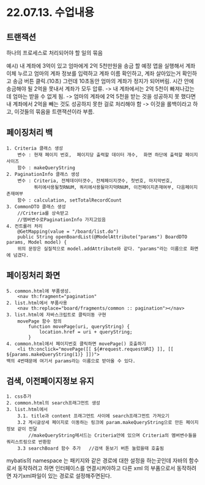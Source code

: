 # 22.07.13. 수업내용

## 트랜잭션

하나의 프로세스로 처리되어야 할 일의 묶음

예시)
내 계좌에 3억이 있고 엄마에게 2억 5천만원을 송금 할 예정
앱을 실행해서 계좌 이체 누르고 엄마의 계좌 정보를 입력하고 계좌 이름 확인하고, 계좌 살아있는거 확인하고 송금 버튼 클릭.(10초)
그런데 10초동안 엄마의 계좌가 정지가 되어버림. 시간 안에 송금해야 될 2억을 못내서 계좌가 모두 압류.
-> 내 계좌에서는 2억 5천이 빠져나갔는데 엄마는 받을 수 없게 됨.
-> 엄마의 계좌에 2억 5천을 받는 것을 성공하지 못 했다면 내 계좌에서 2억을 빼는 것도 성공하지 못한 걸로 처리해야 함
-> 이것을 롤백이라고 하고, 이것들의 묶음을 트랜잭션이라 부름.



## 페이징처리 백
	1. Criteria 클래스 생성
		변수 : 현재 페이지 번호,  페이지당 출력할 데이터 개수,  화면 하단에 출력할 페이지 사이즈
		함수 : makeQueryString
	2. PaginationInfo 클래스 생성
		변수 : Criteria, 전체데이터갯수, 전체페이지갯수, 첫번호, 마지막번호, 
			  쿼리에사용될첫RNUM, 쿼리에사용될마지막RNUM, 이전페이지존재여부, 다음페이지존재여부
		함수 : calculation, setTotalRecordCount
	3. CommonDTO 클래스 생성 
		//Criteria를 상속받고
		//멤버변수로PaginationInfo 가지고있음
	4. 컨트롤러 처리
		@GetMapping(value = "/board/list.do")
		public String openBoardList(@ModelAttribute("params") BoardDTO params, Model model) {
		위의 문장은 실질적으로 model.addAttribute와 같다. "params"라는 이름으로 화면에 넘겼다.



## 페이징처리 화면
	5. common.html에 부품생성.   
		<nav th:fragment="pagination"
	2. list.html에서 부품사용
		<nav th:replace="board/fragments/common :: pagination"></nav>
	3. list.html에 자바스크립트로 클릭이동 구현
		movePage 함수 정의
			function movePage(uri, queryString) {
				location.href = uri + queryString;
			}
	4. common.html에서 페이지번호 클릭하면 movePage() 호출하기
		<li th:onclick="movePage([[ ${#request.requestURI} ]], [[ ${params.makeQueryString(1)} ]])">
	백의 4번때문에 여기서 params라는 이름으로 받아올 수 있다.


	
## 검색, 이전페이지정보 유지
	1. css추가
	2. common.html의 search프래그먼트 생성
	3. list.html에서 
		3.1. title과 content 프래그먼트 사이에 search프래그먼트 가져오기
		3.2 게시글상세 페이지로 이동하는 링크에 param.makeQueryString으로 만든 페이지 정보 같이 전달
			//makeQueryString메서드는 Criteria안에 있으며 Criteria의 멤버변수들을 쿼리스트링으로 반환함
		3.3 searchBoard 함수 추가	//검색 돋보기 버튼 눌렀을때 호출됨
				

mybatis의 namespace 는 패키지와 같은 경로에 대한 설정을 하는곳인데
자바의 함수로서 동작하려고 하면 인터페이스를 연결시켜야하고
다른 xml 의 부품으로서 동작하려면 자기xml파일이 있는 경로로 설정해주면된다.